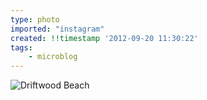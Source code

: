 ```yaml
---
type: photo
imported: "instagram"
created: !!timestamp '2012-09-20 11:30:22'
tags:
    - microblog
---
```

![Driftwood Beach](/media/images/photos/2012/09/ef2d2221f0586b4f90714d9b437073fb.jpg)

